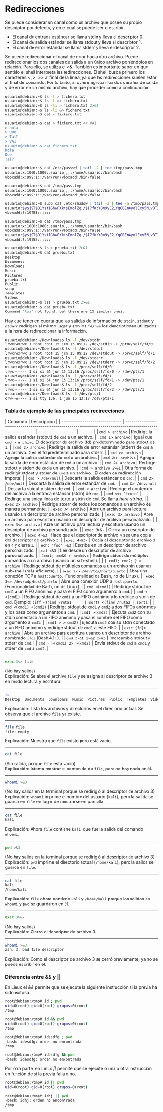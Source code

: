 # Redirecciones

Se puede considerar un canal como un archivo que posee su propio descriptor por defecto, y en el cual se puede leer o escribir.

- El canal de entrada estándar se llama stdin y lleva el descriptor 0.
- El canal de salida estándar se llama stdout y lleva el descriptor 1.
- El canal de error estándar se llama stderr y lleva el descriptor 2.

Se puede redireccionar el canal de error hacia otro archivo.
Puede redireccionar los dos canales de salida a un único archivo poniéndolos en relación. Para ello, se utiliza el >&.
También es importante saber en qué sentido el shell interpreta las redirecciones. El shell busca primero los caracteres <, >, >> al final de la línea, ya que las redirecciones suelen estar al final de comando. Por lo tanto, si quiere agrupar los dos canales de salida y de error en un mismo archivo, hay que proceder como a continuación.

```bash
usuario@debian:~$ ls -l > fichero.txt
usuario@debian:~$ ls -l >> fichero.txt
usuario@debian:~$ ls -li > fichero.txt 2>&1
usuario@debian:~$ ls -li &> fichero.txt
usuario@debian:~$ cat < fichero.txt
```

```bash
usuario@debian:~$ cat > fichero.txt << VAI
> hola
> Que
> Tal?
> VAI
usuario@debian:~$ cat fichero.txt
hola
Que
Tal?
```

```bash
usuario@debian:~$ cat /etc/passwd | tail -2 | tee /tmp/pass.tmp
usuario:x:1000:1000:usuario,,,:/home/usuario:/bin/bash
vboxadd:x:999:1::/var/run/vboxadd:/bin/false

usuario@debian:~$ cat /tmp/pass.tmp
usuario:x:1000:1000:usuario,,,:/home/usuario:/bin/bash
vboxadd:x:999:1::/var/run/vboxadd:/bin/false

usuario@debian:~$ sudo cat /etc/shadow | tail -2 | tee -a /tmp/pass.tmp
usuario:$y$j9T$D1YstIGhwPXktsEmolZg./$I7fKcY0m9yE2LYgGBEn8yolExy5PLvBTIlZf5keudM3:19770:0:99999:7:::
vboxadd:!:19755::::::

usuario@debian:~$ cat /tmp/pass.tmp
usuario:x:1000:1000:usuario,,,:/home/usuario:/bin/bash
vboxadd:x:999:1::/var/run/vboxadd:/bin/false
usuario:$y$j9T$D1YstIGhwPXktsEmolZg./$I7fKcY0m9yE2LYgGBEn8yolExy5PLvBTIlZf5keudM3:19770:0:99999:7:::
vboxadd:!:19755::::::
```

```bash
usuario@debian:~$ ls > prueba.txt 2>&1
usuario@debian:~$ cat prueba.txt
Desktop
Documents
Downloads
Music
Pictures
prueba.txt
Public
snap
Templates
Videos
usuario@debian:~$ lss > prueba.txt 2>&1
usuario@debian:~$ cat prueba.txt
Command 'lss' not found, but there are 15 similar ones.
```

Hay que tener en cuenta que las salidas de información de `stdin`, `stdout` y `stderr` redirigen al mismo lugar y son los `fd/num` los descriptiones utilizados a la hora de redireccionar la información.

```bash
usuario@debian:~/Downloads$ ls -l /dev/stdin
lrwxrwxrwx 1 root root 15 jun 15 09:12 /dev/stdin -> /proc/self/fd/0
usuario@debian:~/Downloads$ ls -l /dev/stdout
lrwxrwxrwx 1 root root 15 jun 15 09:12 /dev/stdout -> /proc/self/fd/1
usuario@debian:~/Downloads$ ls -l /dev/stderr
lrwxrwxrwx 1 root root 15 jun 15 09:12 /dev/stderr -> /proc/self/fd/2
usuario@debian:~/Downloads$ ls -l /proc/self/fd/0
lrwx------ 1 si si 64 jun 15 13:16 /proc/self/fd/0 -> /dev/pts/1
usuario@debian:~/Downloads$ ls -l /proc/self/fd/1
lrwx------ 1 si si 64 jun 15 13:16 /proc/self/fd/1 -> /dev/pts/1
usuario@debian:~/Downloads$ ls -l /proc/self/fd/2
lrwx------ 1 si si 64 jun 15 13:16 /proc/self/fd/2 -> /dev/pts/1
usuario@debian:~/Downloads$ ls -l /dev/pts/1
crw--w---- 1 si tty 136, 1 jun 15 13:17 /dev/pts/1
```

### Tabla de ejemplo de las principales redirecciones

| Comando                         | Descripción                                                                                                   |
| ------------------------------- | ------------------------------------------------------------------------------------------------------------- | ------------------- | ------- |
| `cmd > archivo`                 | Redirige la salida estándar (stdout) de `cmd` a un archivo.                                                   |
| `cmd 1> archivo`                | Igual que `cmd > archivo`. El descriptor de archivo (fd) predeterminado para stdout es `1`.                   |
| `cmd 2> archivo`                | Redirige la salida de error estándar (stderr) de `cmd` a un archivo. `2` es el fd predeterminado para stderr. |
| `cmd >> archivo`                | Agrega la salida estándar de `cmd` a un archivo.                                                              |
| `cmd 2>> archivo`               | Agrega la salida de error estándar de `cmd` a un archivo.                                                     |
| `cmd &> archivo`                | Redirige stdout y stderr de `cmd` a un archivo.                                                               |
| `cmd > archivo 2>&1`            | Otra forma de redirigir stdout y stderr de `cmd` a un archivo. ¡El orden de redirección importa!              |
| `cmd > /dev/null`               | Descarta la salida estándar de `cmd`.                                                                         |
| `cmd 2> /dev/null`              | Descarta la salida de error estándar de `cmd`.                                                                |
| `cmd &> /dev/null`              | Descarta stdout y stderr de `cmd`.                                                                            |
| `cmd < archivo`                 | Redirige el contenido del archivo a la entrada estándar (stdin) de `cmd`.                                     |
| `cmd <<< "texto"`               | Redirige una única línea de texto a stdin de `cmd`. Se llama _here-string_.                                   |
| `exec 2> archivo`               | Redirige stderr de todos los comandos a un archivo de manera permanente.                                      |
| `exec 3< archivo`               | Abre un archivo para lectura usando un descriptor de archivo personalizado.                                   |
| `exec 3> archivo`               | Abre un archivo para escritura usando un descriptor de archivo personalizado.                                 |
| `exec 3<> archivo`              | Abre un archivo para lectura y escritura usando un descriptor de archivo personalizado.                       |
| `exec 3>&-`                     | Cierra un descriptor de archivo.                                                                              |
| `exec 4>&3`                     | Hace que el descriptor de archivo `4` sea una copia del descriptor de archivo `3`.                            |
| `exec 4>&3-`                    | Copia el descriptor de archivo `3` en `4` y cierra `3`.                                                       |
| `echo "foo" >&3`                | Escribe en un descriptor de archivo personalizado.                                                            |
| `cat <&3`                       | Lee desde un descriptor de archivo personalizado.                                                             |
| `(cmd1; cmd2) > archivo`        | Redirige stdout de múltiples comandos a un archivo (usando un sub-shell).                                     |
| `{ cmd1; cmd2; } > archivo`     | Redirige stdout de múltiples comandos a un archivo sin usar un sub-shell (más eficiente).                     |
| `exec 3<> /dev/tcp/host/puerto` | Abre una conexión TCP a `host:puerto`. (Funcionalidad de Bash, no de Linux).                                  |
| `exec 3<> /dev/udp/host/puerto` | Abre una conexión UDP a `host:puerto`. (Funcionalidad de Bash, no de Linux).                                  |
| `cmd <(cmd1)`                   | Redirige stdout de `cmd1` a un FIFO anónimo y pasa el FIFO como argumento a `cmd`.                            |
| `cmd < <(cmd1)`                 | Redirige stdout de `cmd1` a un FIFO anónimo y lo redirige a stdin de `cmd`. Ejemplo: `diff <(find /ruta1      | sort) <(find /ruta2 | sort)`. |
| `cmd <(cmd1) <(cmd2)`           | Redirige stdout de `cmd1` y `cmd2` a dos FIFOs anónimos y los pasa como argumentos a `cmd`.                   |
| `cmd1 >(cmd2)`                  | Ejecuta `cmd2` con su stdin conectado a un FIFO anónimo y pasa el nombre del FIFO como argumento a `cmd1`.    |
| `cmd1 > >(cmd2)`                | Ejecuta `cmd2` con su stdin conectado a un FIFO anónimo y redirige stdout de `cmd1` a este FIFO.              |
| `exec {fd}> archivo`            | Abre un archivo para escritura usando un descriptor de archivo nombrado `{fd}` (Bash 4.1+).                   |
| `cmd 3>&1 1>&2 2>&3`            | Intercambia stdout y stderr de `cmd`.                                                                         |
| `cmd > >(cmd1) 2> >(cmd2)`      | Envía stdout de `cmd` a `cmd1` y stderr de `cmd` a `cmd2`.                                                    |

---

```bash
exec 3<> file
```

(No hay salida)  
Explicación: Se abre el archivo `file` y se asigna al descriptor de archivo 3 en modo lectura y escritura.

---

```bash
ls
Desktop  Documents  Downloads  Music  Pictures  Public  Templates  Videos  file
```

Explicación: Lista los archivos y directorios en el directorio actual. Se observa que el archivo `file` ya existe.

---

```bash
file file
file: empty
```

Explicación: Muestra que `file` existe pero está vacío.

---

```bash
cat file
```

(Sin salida, porque `file` está vacío)  
Explicación: Intenta mostrar el contenido de `file`, pero no hay nada en él.

---

```bash
whoami >&3
```

(No hay salida en la terminal porque se redirigió al descriptor de archivo 3)  
Explicación: `whoami` imprime el nombre del usuario (`kali`), pero la salida se guarda en `file` en lugar de mostrarse en pantalla.

---

```bash
cat file
kali
```

Explicación: Ahora `file` contiene `kali`, que fue la salida del comando `whoami`.

---

```bash
pwd >&3
```

(No hay salida en la terminal porque se redirigió al descriptor de archivo 3)  
Explicación: `pwd` imprime el directorio actual (`/home/kali`), pero la salida se guarda en `file`.

---

```bash
cat file
kali
/home/kali
```

Explicación: `file` ahora contiene `kali` y `/home/kali` porque las salidas de `whoami` y `pwd` se guardaron en él.

---

```bash
exec 3>&-
```

(No hay salida)  
Explicación: Cierra el descriptor de archivo 3.

---

```bash
whoami >&3
zsh: 3: bad file descriptor
```

Explicación: Como el descriptor de archivo 3 se cerró previamente, ya no se puede escribir en él.

### Diferencia entre && y ||

En Linux el _&&_ permite que se ejecute la siguiente instrucción si la previa ha sido exitosa.

```bash
root@debian:/tmp# id ; pwd
uid=0(root) gid=0(root) grupos=0(root)
/tmp

root@debian:/tmp# id && pwd
uid=0(root) gid=0(root) grupos=0(root)
/tmp

root@debian:/tmp# idesdfg ; pwd
-bash: idesdfg: orden no encontrada
/tmp

root@debian:/tmp# idesdfg && pwd
-bash: idesdfg: orden no encontrada
```

Por otra parte, en Linux _||_ permite que se ejecute o una u otra instrucción en función de si la previa falla o no.

```bash
root@debian:/tmp# id || pwd
uid=0(root) gid=0(root) grupos=0(root)

root@debian:/tmp# idhj || pwd
-bash: idhj: orden no encontrada
/tmp
```
